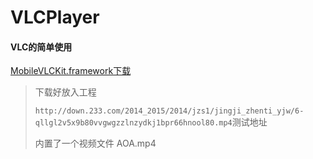 # VLCPlayer

#### VLC的简单使用

[MobileVLCKit.framework下载]()

> 下载好放入工程
>
> `http://down.233.com/2014_2015/2014/jzs1/jingji_zhenti_yjw/6-qllgl2v5x9b80vvgwgzzlnzydkj1bpr66hnool80.mp4`测试地址
>
> 内置了一个视频文件 AOA.mp4

